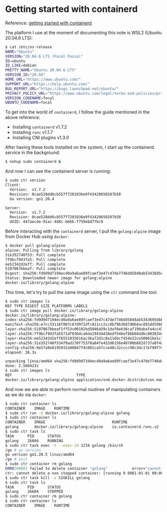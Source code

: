 # Getting started with containerd

Reference: [getting started with containerd](https://github.com/containerd/containerd/blob/main/docs/getting-started.md)

The platform I use at the moment of documenting this note is WSL2 (Ubuntu 20.04.6 LTS):

```bash
$ cat /etc/os-release
NAME="Ubuntu"
VERSION="20.04.6 LTS (Focal Fossa)"
ID=ubuntu
ID_LIKE=debian
PRETTY_NAME="Ubuntu 20.04.6 LTS"
VERSION_ID="20.04"
HOME_URL="https://www.ubuntu.com/"
SUPPORT_URL="https://help.ubuntu.com/"
BUG_REPORT_URL="https://bugs.launchpad.net/ubuntu/"
PRIVACY_POLICY_URL="https://www.ubuntu.com/legal/terms-and-policies/privacy-policy"
VERSION_CODENAME=focal
UBUNTU_CODENAME=focal
```

To get into the world of `containerd`, I follow the guide mentioned in the above reference:
- Installing `containerd` v1.7.2
- Installing `runc` v1.1.7
- Installing CNI plugins v1.3.0

After having these tools installed on the system, I start up the containerd service in the background:

```bash
$ nohup sudo containerd &
```

And now I can see the containerd server is running:

```bash
$ sudo ctr version
Client:
  Version:  v1.7.2
  Revision: 0cae528dd6cb557f7201036e9f43420650207b58
  Go version: go1.20.4

Server:
  Version:  v1.7.2
  Revision: 0cae528dd6cb557f7201036e9f43420650207b58
  UUID: 447aecde-91ac-4d8c-b66b-f759ebd77bc9
```

Before interacting with the `containerd` server, I pull the `golang:alpine` image from Docker Hub using `docker`:

```bash
$ docker pull golang:alpine
alpine: Pulling from library/golang
31e352740f53: Pull complete
7f9bcf943fa5: Pull complete
ee52342d2eff: Pull complete
5107867bbeaf: Pull complete
Digest: sha256:fd9d9d7194ec40a9a6ae89fcaef3e47c47de7746dd5848ab5343695dbbd09f8c
Status: Downloaded newer image for golang:alpine
docker.io/library/golang:alpine
```

This time, let's try to pull the same image using the `ctr` command line tool.

```bash
$ sudo ctr images ls
REF TYPE DIGEST SIZE PLATFORMS LABELS
$ sudo ctr image pull docker.io/library/golang:alpine
docker.io/library/golang:alpine:                                                  resolved       |++++++++++++++++++++++++++++++++++++++|
index-sha256:fd9d9d7194ec40a9a6ae89fcaef3e47c47de7746dd5848ab5343695dbbd09f8c:    done           |++++++++++++++++++++++++++++++++++++++|
manifest-sha256:e7cc33118f807c67d9f2dfc811cc2cc8b79b3687d0b4ac891dd59bb2a5e4a8d3: done           |++++++++++++++++++++++++++++++++++++++|
layer-sha256:5107867bbeaf1ff53c00102bd5046a59c1daf6eb36caf190abafa4cc43aea99b:    done           |++++++++++++++++++++++++++++++++++++++|
layer-sha256:7f9bcf943fa5571df036dca6da19434d38edf546ef8bb04ddbc803634cc9a3b8:    done           |++++++++++++++++++++++++++++++++++++++|
layer-sha256:ee52342d2eff6551935616ac36a72d1c8a116bcf454e22ce50061be1c14bc5cf:    done           |++++++++++++++++++++++++++++++++++++++|
layer-sha256:31e352740f534f9ad170f75378a84fe453d6156e40700b882d737a8f4a6988a3:    done           |++++++++++++++++++++++++++++++++++++++|
config-sha256:9e57a8e8195932a90847f4c081ca57cce48c32cccc98c3dc17ef99f7cb823855:   done           |++++++++++++++++++++++++++++++++++++++|
elapsed: 26.3s                                                                    total:  99.5 M (3.8 MiB/s)

unpacking linux/amd64 sha256:fd9d9d7194ec40a9a6ae89fcaef3e47c47de7746dd5848ab5343695dbbd09f8c...
done: 2.560423s
$ sudo ctr images ls
REF                             TYPE                                                      DIGEST                                                                  SIZE     PLATFORMS                                                                                LABELS
docker.io/library/golang:alpine application/vnd.docker.distribution.manifest.list.v2+json sha256:fd9d9d7194ec40a9a6ae89fcaef3e47c47de7746dd5848ab5343695dbbd09f8c 99.8 MiB linux/386,linux/amd64,linux/arm/v6,linux/arm/v7,linux/arm64/v8,linux/ppc64le,linux/s390x -
```

And now we are able to perform normal routines of manipulating containers as we do via `docker`:

```bash
$ sudo ctr container ls
CONTAINER    IMAGE    RUNTIME
$ sudo ctr run -d docker.io/library/golang:alpine golang
$ sudo ctr container ls
CONTAINER    IMAGE                              RUNTIME
golang       docker.io/library/golang:alpine    io.containerd.runc.v2
$ sudo ctr task ls
TASK      PID      STATUS
golang    26604    RUNNING
$ sudo ctr task exec -t --exec-id 1234 golang /bin/sh
/go # go version
go version go1.20.5 linux/amd64
/go # exit
$ sudo ctr container rm golang
ERRO[0000] failed to delete container "golang"           error="cannot delete a non stopped container: {running 0 0001-01-01 00:00:00 +0000 UTC}"
ctr: cannot delete a non stopped container: {running 0 0001-01-01 00:00:00 +0000 UTC}
$ sudo ctr task kill -s SIGKILL golang
$ sudo ctr task ls
TASK      PID      STATUS
golang    26604    STOPPED
$ sudo ctr container rm golang
$ sudo ctr container ls
CONTAINER    IMAGE    RUNTIME
```
